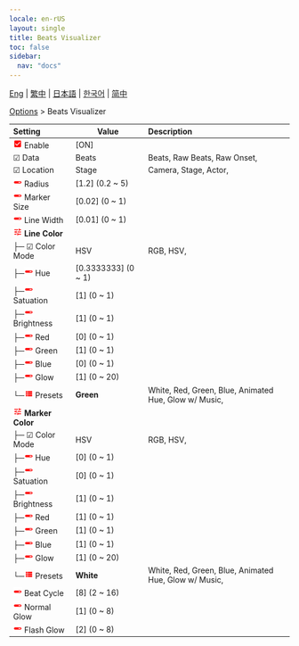 ```yaml
---
locale: en-rUS
layout: single
title: Beats Visualizer
toc: false
sidebar:
  nav: "docs"
---
```

[Eng](/dancexr/menu/2025.4/stage/beats_visualizer) | [繁中](/tw/dancexr/menu/2025.4/stage/beats_visualizer) | [日本語](/jp/dancexr/menu/2025.4/stage/beats_visualizer) | [한국어](/kr/dancexr/menu/2025.4/stage/beats_visualizer) | [简中](/zh/dancexr/menu/2025.4/stage/beats_visualizer)

[Options](../menu#Options) > Beats Visualizer



| Setting | Value | Description |
| :--- | --- | :--- |
| <img src="/images/icon/ic_check_on.png" alt="check on icon"/> Enable| [ON] | 
| ☑ Data| Beats | Beats, Raw Beats, Raw Onset, 
| ☑ Location| Stage | Camera, Stage, Actor, 
| <img src="/images/icon/ic_slider.png" alt="slider icon"/> Radius| [1.2] (0.2 ~ 5) | 
| <img src="/images/icon/ic_slider.png" alt="slider icon"/> Marker Size| [0.02] (0 ~ 1) | 
| <img src="/images/icon/ic_slider.png" alt="slider icon"/> Line Width| [0.01] (0 ~ 1) | 
| <img src="/images/icon/ic_tune.png" alt="tune icon"/> <b>Line Color</b>| | 
| ├─ ☑ Color Mode| HSV | RGB, HSV, 
| ├─<img src="/images/icon/ic_slider.png" alt="slider icon"/> Hue| [0.3333333] (0 ~ 1) | 
| ├─<img src="/images/icon/ic_slider.png" alt="slider icon"/> Satuation| [1] (0 ~ 1) | 
| ├─<img src="/images/icon/ic_slider.png" alt="slider icon"/> Brightness| [1] (0 ~ 1) | 
| ├─<img src="/images/icon/ic_slider.png" alt="slider icon"/> Red| [0] (0 ~ 1) | 
| ├─<img src="/images/icon/ic_slider.png" alt="slider icon"/> Green| [1] (0 ~ 1) | 
| ├─<img src="/images/icon/ic_slider.png" alt="slider icon"/> Blue| [0] (0 ~ 1) | 
| ├─<img src="/images/icon/ic_slider.png" alt="slider icon"/> Glow| [1] (0 ~ 20) | 
| └─<img src="/images/icon/ic_list.png" alt="list icon"/> Presets| **Green** | White, Red, Green, Blue, Animated Hue, Glow w/ Music,  |
| <img src="/images/icon/ic_tune.png" alt="tune icon"/> <b>Marker Color</b>| | 
| ├─ ☑ Color Mode| HSV | RGB, HSV, 
| ├─<img src="/images/icon/ic_slider.png" alt="slider icon"/> Hue| [0] (0 ~ 1) | 
| ├─<img src="/images/icon/ic_slider.png" alt="slider icon"/> Satuation| [0] (0 ~ 1) | 
| ├─<img src="/images/icon/ic_slider.png" alt="slider icon"/> Brightness| [1] (0 ~ 1) | 
| ├─<img src="/images/icon/ic_slider.png" alt="slider icon"/> Red| [1] (0 ~ 1) | 
| ├─<img src="/images/icon/ic_slider.png" alt="slider icon"/> Green| [1] (0 ~ 1) | 
| ├─<img src="/images/icon/ic_slider.png" alt="slider icon"/> Blue| [1] (0 ~ 1) | 
| ├─<img src="/images/icon/ic_slider.png" alt="slider icon"/> Glow| [1] (0 ~ 20) | 
| └─<img src="/images/icon/ic_list.png" alt="list icon"/> Presets| **White** | White, Red, Green, Blue, Animated Hue, Glow w/ Music,  |
| <img src="/images/icon/ic_slider.png" alt="slider icon"/> Beat Cycle| [8] (2 ~ 16) | 
| <img src="/images/icon/ic_slider.png" alt="slider icon"/> Normal Glow| [1] (0 ~ 8) | 
| <img src="/images/icon/ic_slider.png" alt="slider icon"/> Flash Glow| [2] (0 ~ 8) | 
